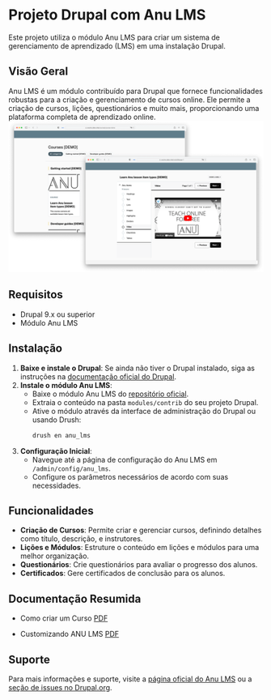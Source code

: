 # Projeto Drupal com Anu LMS

Este projeto utiliza o módulo Anu LMS para criar um sistema de gerenciamento de aprendizado (LMS) em uma instalação Drupal.

## Visão Geral

Anu LMS é um módulo contribuído para Drupal que fornece funcionalidades robustas para a criação e gerenciamento de cursos online. Ele permite a criação de cursos, lições, questionários e muito mais, proporcionando uma plataforma completa de aprendizado online.
![vendas](./.docs/anulms-demo-content.png)  

## Requisitos

- Drupal 9.x ou superior
- Módulo Anu LMS

## Instalação

1. **Baixe e instale o Drupal**: Se ainda não tiver o Drupal instalado, siga as instruções na [documentação oficial do Drupal](https://www.drupal.org/docs/installing-drupal).
2. **Instale o módulo Anu LMS**:
    - Baixe o módulo Anu LMS do [repositório oficial](https://www.drupal.org/project/anu_lms).
    - Extraia o conteúdo na pasta `modules/contrib` do seu projeto Drupal.
    - Ative o módulo através da interface de administração do Drupal ou usando Drush:
      ```bash
      drush en anu_lms
      ```
3. **Configuração Inicial**:
    - Navegue até a página de configuração do Anu LMS em `/admin/config/anu_lms`.
    - Configure os parâmetros necessários de acordo com suas necessidades.

## Funcionalidades

- **Criação de Cursos**: Permite criar e gerenciar cursos, definindo detalhes como título, descrição, e instrutores.
- **Lições e Módulos**: Estruture o conteúdo em lições e módulos para uma melhor organização.
- **Questionários**: Crie questionários para avaliar o progresso dos alunos.
- **Certificados**: Gere certificados de conclusão para os alunos.

## Documentação Resumida

- Como criar um Curso [PDF](./.docs/como-criar-um-curso.pdf)

- Customizando ANU LMS [PDF](./.docs/como-criar-um-curso.pdf)

## Suporte

Para mais informações e suporte, visite a [página oficial do Anu LMS](https://www.drupal.org/docs/contributed-modules/anu-lms) ou a [seção de issues no Drupal.org](https://www.drupal.org/project/issues/anu_lms).
